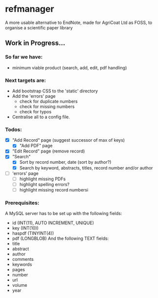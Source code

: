 # refmanager
A more usable alternative to EndNote, made for AgriCoat Ltd as FOSS, to organise a scientific paper library

## Work in Progress...

### So far we have:
* minimum viable product (search, add, edit, pdf handling)

### Next targets are:
* Add bootstrap CSS to the 'static' directory
* Add the 'errors' page
    * check for duplicate numbers
    * check for missing numbers
    * check for typos
* Centralise all to a config file.

### Todos:
- [x] "Add Record" page (suggest successor of max of keys)
  - [x] "Add PDF" page
- [x] "Edit Record" page (remove record)
- [x] "Search"
  - [x] Sort by record number, date (sort by author?)
  - [x] Search by keyword, abstracts, titles, record number and/or author
- [ ] 'errors' page
  - [ ] highlight missing PDFs
  - [ ] highlight spelling errors?
  - [ ] highlight missing record numbersi

### Prerequisites:
A MySQL server has to be set up with the following fields:
- id (INT(11), AUTO INCREMENT, UNIQUE)
- key (INT(10))
- haspdf (TINYINT(4))
- pdf (LONGBLOB)
And the following TEXT fields:
- title 
- abstract
- author
- comments
- keywords
- pages
- number
- url
- volume
- year




